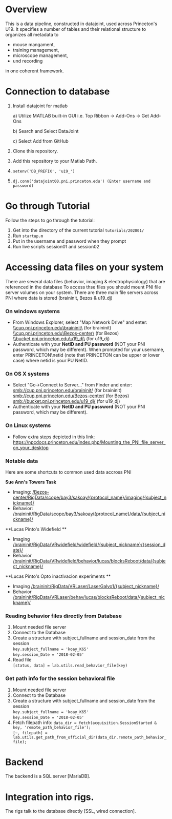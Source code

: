 
# Overview
This is a data pipeline, constructed in datajoint, used across Princeton's U19.
It specifies a number of tables and their relational structure to organizes all metadata to
* mouse mangament,
* training management,
* microscope management,
* und recording

in one coherent framework.

# Connection to database
1. Install datajoint for matlab 
      
      a) Utilize MATLAB built-in GUI i.e. Top Ribbon -> Add-Ons -> Get Add-Ons
      
      b) Search and Select DataJoint
      
      c) Select Add from GitHub
      
2. Clone this repository.
3. Add this repository to your Matlab Path.         
4. ``` setenv('DB_PREFIX', 'u19_') ```
5. ``` dj.conn('datajoint00.pni.princeton.edu') (Enter username and password) ```

# Go through Tutorial
Follow the steps to go through the tutorial:
1. Get into the directory of the current tutorial `tutorials/202001/`
2. Run `startup.m`
3. Put in the username and password when they prompt
4. Run live scripts session01 and session02

# Accessing data files on your system
There are several data files (behavior, imaging & electrophysiology) that are referenced in the database
To access thse files you should mount PNI file server volumes on your system.
There are three main file servers across PNI where data is stored (braininit, Bezos & u19_dj)

### On windows systems
- From Windows Explorer, select "Map Network Drive" and enter: <br>
    [\\\cup.pni.princeton.edu\braininit\\]() (for braininit) <br>
    [\\\cup.pni.princeton.edu\Bezos-center\\]()     (for Bezos) <br>
    [\\\bucket.pni.princeton.edu\u19_dj\\]()   (for u19_dj) <br>
- Authenticate with your **NetID and PU password** (NOT your PNI password, which may be different). When prompted for your username, enter PRINCETON\netid (note that PRINCETON can be upper or lower case) where netid is your PU NetID.
  
### On OS X systems
- Select "Go->Connect to Server..." from Finder and enter: <br>
    [smb://cup.pni.princeton.edu/braininit/]()    (for braininit) <br>
    [smb://cup.pni.princeton.edu/Bezos-center/]()    (for Bezos) <br>
    [smb://bucket.pni.princeton.edu/u19_dj/]()   (for u19_dj) <br>
- Authenticate with your **NetID and PU password** (NOT your PNI password, which may be different).

### On Linux systems
- Follow extra steps depicted in this link: https://npcdocs.princeton.edu/index.php/Mounting_the_PNI_file_server_on_your_desktop

### Notable data 
Here are some shortcuts to common used data accross PNI

**Sue Ann's Towers Task**
- Imaging: [/Bezos-center/RigData/scope/bay3/sakoay/{protocol_name}/imaging/{subject_nickname}/]() 
- Behavior: [/braininit/RigData/scope/bay3/sakoay/{protocol_name}/data/{subject_nickname}/]()

**Lucas Pinto's Widefield **
- Imaging [/braininit/RigData/VRwidefield/widefield/{subject_nickname}/{session_date}/]()
- Behavior [/braininit/RigData/VRwidefield/behavior/lucas/blocksReboot/data/{subject_nickname}/]()

**Lucas Pinto's Opto inactivacion experiments **
- Imaging [/braininit/RigData/VRLaser/LaserGalvo1/{subject_nickname}/]()
- Behavior [/braininit/RigData/VRLaser/behav/lucas/blocksReboot/data/{subject_nickname}/]()

### Reading behavior files directly from Database
1. Mount needed file server
2. Connect to the Database
3. Create a structure with subject_fullname and session_date from the session <br>
```key.subject_fullname = 'koay_K65'``` <br>
```key.session_Date = '2018-02-05'``` <br>
4. Read file <br>
```[status, data] = lab.utils.read_behavior_file(key)```

### Get path info for the session behavioral file
1. Mount needed file server
2. Connect to the Database
3. Create a structure with subject_fullname and session_date from the session <br>
```key.subject_fullname = 'koay_K65'``` <br>
```key.session_Date = '2018-02-05'``` <br>
4. Fetch filepath info:
```data_dir = fetch(acquisition.SessionStarted & key, 'remote_path_behavior_file');``` <br>
```[~, filepath] = lab.utils.get_path_from_official_dir(data_dir.remote_path_behavior_file);```


# Backend
The backend is a SQL server [MariaDB].

# Integration into rigs.
The rigs talk to the database directly [SSL, wired connection].

